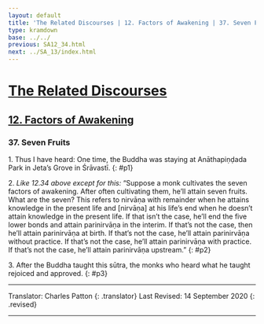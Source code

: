 ```yaml
---
layout: default
title: 'The Related Discourses | 12. Factors of Awakening | 37. Seven Fruits'
type: kramdown
base: ../../
previous: SA12_34.html
next: ../SA_13/index.html
---
```


# [The Related Discourses](../index.html)
## [12. Factors of Awakening](index.html)
### 37. Seven Fruits

1\. Thus I have heard: One time, the Buddha was staying at Anāthapiṇḍada Park in Jeta’s Grove in Śrāvastī.
{: #p1}

2\. *Like 12.34 above except for this:* “Suppose a monk cultivates the seven factors of awakening. After often cultivating them, he’ll attain seven fruits. What are the seven? This refers to nirvāṇa with remainder when he attains knowledge in the present life and [nirvāṇa] at his life’s end when he doesn’t attain knowledge in the present life. If that isn’t the case, he’ll end the five lower bonds and attain parinirvāṇa in the interim. If that’s not the case, then he’ll attain parinirvāṇa at birth. If that’s not the case, he’ll attain parinirvāṇa without practice. If that’s not the case, he’ll attain parinirvāṇa with practice. If that’s not the case, he’ll attain parinirvāṇa upstream.”
{: #p2}

3\. After the Buddha taught this sūtra, the monks who heard what he taught rejoiced and approved.
{: #p3}

---

Translator: Charles Patton
{: .translator}
Last Revised: 14 September 2020
{: .revised}

---